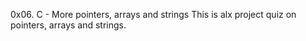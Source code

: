 0x06. C - More pointers, arrays and strings
This is alx project quiz on pointers, arrays and strings.
